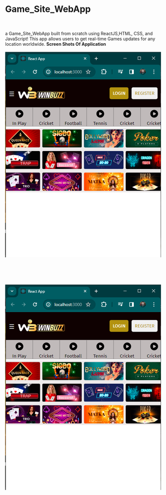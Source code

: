 # Game_Site_WebApp


<br><br>
a Game_Site_WebApp built from scratch using ReactJS,HTML, CSS, and JavaScript! This app allows users
to get real-time Games updates for any location worldwide.
**Screen Shots Of Application** <br><br>
![Screenshot (279)](https://github.com/Pavanjangle/Game-App/blob/main/Game_site_SS.png?raw=true)
<br><br>
<br><br>
<br><br>
![Screenshot (279)](https://github.com/Pavanjangle/Game-App/blob/main/Game_site_SS.png?raw=true)
<br><br>
<br><br>
